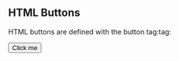 <!DOCTYPE html>
<html>
<body>

<h2>HTML Buttons</h2>
<p>HTML buttons are defined with the button tag:tag:</p>

<button>Click me</button>

</body>
</html>
